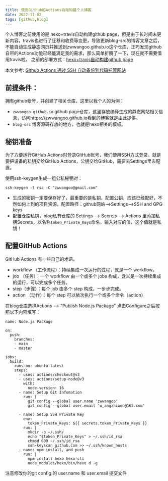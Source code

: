 ```yaml
---
title: 使用Github的Actions自动构建个人博客
date: 2022-11-02
tags: [github,blog]
---
```


个人博客之前使用的是 hexo+travis自动构建github page，但是由于长时间未更新内容，travis也进行了迁移和收费等变更，导致更新blog-src的博客文章之后，不能自动生成静态网页并推送到zwwangoo.github.io这个仓库，正巧发现github自带的Actions功能已经能满足我的需求，那么简单折腾了一下，现在就不需要借用travis啦。
之前的部署方式：[hexo+travis自动构建github page](https://zwwangoo.github.io/2018/04/21/hexo+travis自动构建github%20page/)

本文参考: [Github Actions 通过 SSH 自动备份到代码托管网站](https://blog.csdn.net/z_johnny/article/details/104061608)

## 前提条件：

拥有github帐号，并创建了相关仓库，这里以我个人的为例：
- `zwwangoo.github.io` github page仓库，这里存放编译生成的静态网站相关信息，访问https://zwwangoo.github.io看到的博客就是由此提供。
- `blog-src` 博客源码存放的地方，也就是hexo相关的模板。

<!--more-->

## 秘钥准备

为了方便运行GitHub Actions时登录GitHub账号，我们使用SSH方式登录。就是要把设备的私钥交给GitHub Actions，公钥交给GitHub，需要去Settings里去配置。

使用ssh-keygen生成一组公私秘钥对：

```
ssh-keygen -t rsa -C "zwwangoo@gmail.com"
```

- 生成的密钥一定要保存好了，最重要的是私钥，配置公钥，应该已经配好，不然如何上到的项目资源，配置路径：github网站–>Settings–>SSH and GPG keys
- 配置仓库私钥，blog私有仓库的 Settings --> Secrets --> Actions 里添加私钥Secrets，以名称`token_Private_Keys`命名，输入对应的值，这个值就是私钥！

## 配置GitHub Actions

GitHub Actions 有一些自己的术语。

- workflow （工作流程）：持续集成一次运行的过程，就是一个 workflow。
- job （任务）：一个 workflow 由一个或多个 jobs 构成，含义是一次持续集成的运行，可以完成多个任务。
- step（步骤）：每个 job 由多个 step 构成，一步步完成。
- action （动作）：每个 step 可以依次执行一个或多个命令（action）

在blog仓库选择Actions --> "Publish Node.js Package" 点击Configure之后按照以下内容填写：

```
name: Node.js Package

on:
  push:
    branches:
    - main
    - master

jobs:
  build:
    runs-on: ubuntu-latest
    steps:
      - uses: actions/checkout@v3
      - uses: actions/setup-node@v3
        with:
          node-version: 16
      - name: Setup Git Infomation
        run: | 
          git config --global user.name 'zwwangoo'
          git config --global user.email 'w_angzhiwen@163.com' 
        
      - name: Setup SSH Private Key
        env:
          token_Private_Keys: ${{ secrets.token_Private_Keys }}
        run: |
          mkdir -p ~/.ssh/
          echo "$token_Private_Keys" > ~/.ssh/id_rsa 
          chmod 600 ~/.ssh/id_rsa
          ssh-keyscan github.com >> ~/.ssh/known_hosts
      - name: npm install, and push
        run: |
          npm install hexo hexo-cli
          node_modules/hexo/bin/hexo d -g
```

注意修改你的git config 的 user.name 和 user.email
提交文件